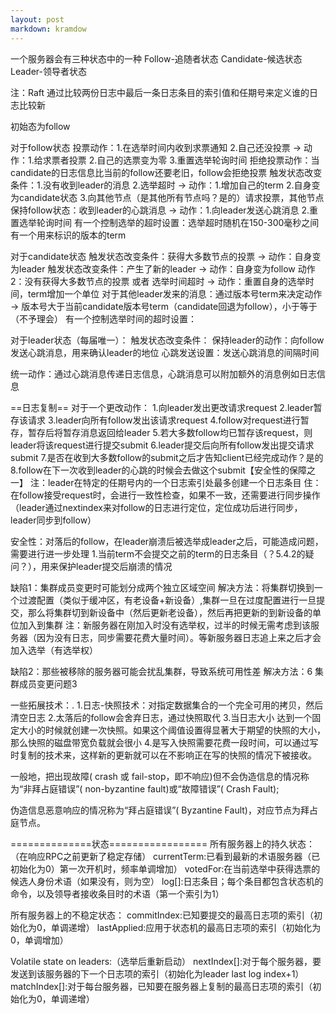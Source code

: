 ```yaml
---
layout: post
markdown: kramdow
---
```

一个服务器会有三种状态中的一种
Follow-追随者状态
Candidate-候选状态
Leader-领导者状态

注：Raft 通过比较两份日志中最后一条日志条目的索引值和任期号来定义谁的日志比较新

初始态为follow

对于follow状态
投票动作：1.在选举时间内收到求票通知 2.自己还没投票 -> 动作：1.给求票者投票 2.自己的选票变为零 3.重置选举轮询时间
拒绝投票动作：当candidate的日志信息比当前的follow还要老旧，follow会拒绝投票
触发状态改变条件：1.没有收到leader的消息 2.选举超时 -> 动作：1.增加自己的term 2.自身变为candidate状态  3.向其他节点（是其他所有节点吗？是的）请求投票，其他节点
保持follow状态：收到leader的心跳消息 -> 动作：1.向leader发送心跳消息 2.重置选举轮询时间
有一个控制选举的超时设置：选举超时随机在150-300毫秒之间
有一个用来标识的版本的term


对于candidate状态
触发状态改变条件：获得大多数节点的投票 -> 动作：自身变为leader
触发状态改变条件：产生了新的leader -> 动作：自身变为follow
动作2：没有获得大多数节点的投票 或者 选举时间超时 -> 动作：重置自身的选举时间，term增加一个单位
对于其他leader发来的消息：通过版本号term来决定动作 -> 版本号大于当前candidate版本号term（candidate回退为follow），小于等于（不予理会）
有一个控制选举时间的超时设置：


对于leader状态（每届唯一）：
触发状态改变条件：
保持leader的动作：向follow发送心跳消息，用来确认leader的地位
心跳发送设置：发送心跳消息的间隔时间


统一动作：通过心跳消息传递日志信息，心跳消息可以附加额外的消息例如日志信息

==日志复制==
对于一个更改动作：
1.向leader发出更改请求request
2.leader暂存该请求
3.leader向所有follow发出该请求request
4.follow对request进行暂存，暂存后将暂存消息返回给leader
5.若大多数follow均已暂存该request，则leader将该request进行提交submit
6.leader提交后向所有follow发出提交请求submit
7.是否在收到大多数follow的submit之后才告知client已经完成动作？是的
8.follow在下一次收到leader的心跳的时候会去做这个submit【安全性的保障之一】
注：leader在特定的任期号内的一个日志索引处最多创建一个日志条目
住：在follow接受request时，会进行一致性检查，如果不一致，还需要进行同步操作（leader通过nextindex来对follow的日志进行定位，定位成功后进行同步，leader同步到follow）


安全性：对落后的follow，在leader崩溃后被选举成leader之后，可能造成问题，需要进行进一步处理
1.当前term不会提交之前的term的日志条目（？5.4.2的疑问？），用来保护leader提交后崩溃的情况


缺陷1：集群成员变更时可能划分成两个独立区域空间
解决方法：将集群切换到一个过渡配置（类似于缓冲区，有老设备+新设备）,集群一旦在过度配置进行一旦提交，那么将集群切到新设备中（然后更新老设备），然后再把更新的到新设备的单位加入到集群
注：新服务器在刚加入时没有选举权，过半的时候无需考虑到该服务器（因为没有日志，同步需要花费大量时间）。等新服务器日志追上来之后才会加入选举（有选举权）

缺陷2：那些被移除的服务器可能会扰乱集群，导致系统可用性差
解决方法：6 集群成员变更问题3



一些拓展技术：.
	1.日志-快照技术：对指定数据集合的一个完全可用的拷贝，然后清空日志
	2.太落后的follow会舍弃日志，通过快照取代
	3.当日志大小 达到一个固定大小的时候就创建一次快照。如果这个阈值设置得显著大于期望的快照的大小， 那么快照的磁盘带宽负载就会很小
	4.是写入快照需要花费一段时间，可以通过写时复制的技术来，这样新的更新就可以在不影响正在写的快照的情况下被接收。





一般地，把出现故障( crash 或 fail-stop，即不响应)但不会伪造信息的情况称为“非拜占庭错误”( non-byzantine fault)或“故障错误”( Crash Fault);

伪造信息恶意响应的情况称为“拜占庭错误”( Byzantine Fault)，对应节点为拜占庭节点。


==============状态=================
所有服务器上的持久状态：（在响应RPC之前更新了稳定存储）
currentTerm:已看到最新的术语服务器（已初始化为0）第一次开机时，频率单调增加）
votedFor:在当前选举中获得选票的候选人身份术语（如果没有，则为空）
log[]:日志条目；每个条目都包含状态机的命令，以及领导者接收条目时的术语（第一个索引为1）

所有服务器上的不稳定状态：
commitIndex:已知要提交的最高日志项的索引（初始化为0，单调递增）
lastApplied:应用于状态机的最高日志项的索引（初始化为0，单调增加）

Volatile state on leaders:（选举后重新启动）
nextIndex[]:对于每个服务器，要发送到该服务器的下一个日志项的索引（初始化为leader last log index+1）
matchIndex[]:对于每台服务器，已知要在服务器上复制的最高日志项的索引（初始化为0，单调递增）